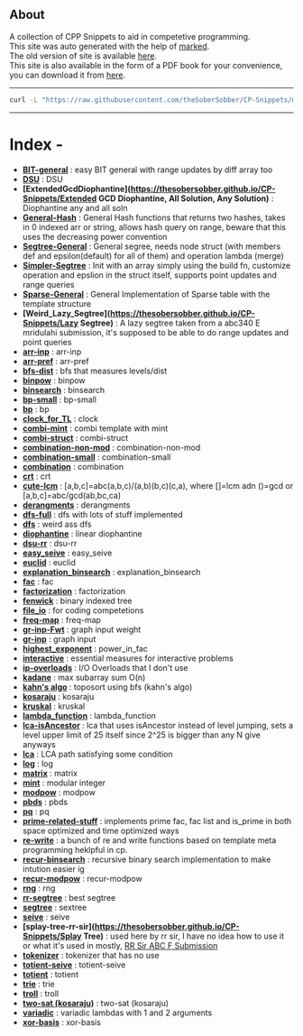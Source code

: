 
## About

A collection of CPP Snippets to aid in competetive programming. <br />
This site was auto generated with the help of [marked](https://www.npmjs.com/package/marked). <br />
The old version of site is available [here](https://thesobersobber.github.io/CP-Snippets/old-index.html). <br />
This site is also available in the form of a PDF book for your convenience, you can download it from [here](https://github.com/theSoberSobber/CP-Snippets/blob/main/book/codebook-light.pdf).
    
---
    

```bash
curl -L "https://raw.githubusercontent.com/theSoberSobber/CP-Snippets/main/snippets.json" > snippets.json
```
---
# Index - 


- **[BIT-general](https://thesobersobber.github.io/CP-Snippets/BIT-general)** : easy BIT general with range updates by diff array too 
- **[DSU](https://thesobersobber.github.io/CP-Snippets/DSU)** : DSU 
- **[ExtendedGcdDiophantine](https://thesobersobber.github.io/CP-Snippets/Extended GCD Diophantine, All Solution, Any Solution)** : Diophantine any and all soln 
- **[General-Hash](https://thesobersobber.github.io/CP-Snippets/General-Hash)** : General Hash functions that returns two hashes, takes in 0 indexed arr or string, allows hash query on range, beware that this uses the decreasing power convention 
- **[Segtree-General](https://thesobersobber.github.io/CP-Snippets/Segtree-General)** : General segree, needs node struct (with members def and epsilon(default) for all of them) and operation lambda (merge) 
- **[Simpler-Segtree](https://thesobersobber.github.io/CP-Snippets/Simpler-Segtree)** : Init with an array simply using the build fn, customize operation and epslion in the struct itself, supports point updates and range queries 
- **[Sparse-General](https://thesobersobber.github.io/CP-Snippets/Sparse-General)** : General Implementation of Sparse table with the template<class T> structure 
- **[Weird_Lazy_Segtree](https://thesobersobber.github.io/CP-Snippets/Lazy Segtree)** : A lazy segtree taken from a abc340 E mridulahi submission, it's supposed to be able to do range updates and point queries 
- **[arr-inp](https://thesobersobber.github.io/CP-Snippets/arr-inp)** : arr-inp 
- **[arr-pref](https://thesobersobber.github.io/CP-Snippets/arr-pref)** : arr-pref 
- **[bfs-dist](https://thesobersobber.github.io/CP-Snippets/bfs-dist)** : bfs that measures levels/dist 
- **[binpow](https://thesobersobber.github.io/CP-Snippets/binpow)** : binpow 
- **[binsearch](https://thesobersobber.github.io/CP-Snippets/binsearch)** : binsearch 
- **[bp-small](https://thesobersobber.github.io/CP-Snippets/bp-small)** : bp-small 
- **[bp](https://thesobersobber.github.io/CP-Snippets/bp)** : bp 
- **[clock_for_TL](https://thesobersobber.github.io/CP-Snippets/clock_for_TL)** : clock 
- **[combi-mint](https://thesobersobber.github.io/CP-Snippets/combi-mint)** : combi template with mint 
- **[combi-struct](https://thesobersobber.github.io/CP-Snippets/combi-struct)** : combi-struct 
- **[combination-non-mod](https://thesobersobber.github.io/CP-Snippets/combination-non-mod)** : combination-non-mod 
- **[combination-small](https://thesobersobber.github.io/CP-Snippets/combination-small)** : combination-small 
- **[combination](https://thesobersobber.github.io/CP-Snippets/combination)** : combination 
- **[crt](https://thesobersobber.github.io/CP-Snippets/crt)** : crt 
- **[cute-lcm](https://thesobersobber.github.io/CP-Snippets/cute-lcm)** : [a,b,c]=abc(a,b,c)/(a,b)(b,c)(c,a), where []=lcm adn ()=gcd or [a,b,c]=abc/gcd(ab,bc,ca) 
- **[derangments](https://thesobersobber.github.io/CP-Snippets/derangments)** : derangments 
- **[dfs-full](https://thesobersobber.github.io/CP-Snippets/dfs-full)** : dfs with lots of stuff implemented 
- **[dfs](https://thesobersobber.github.io/CP-Snippets/dfs)** : weird ass dfs 
- **[diophantine](https://thesobersobber.github.io/CP-Snippets/diophantine)** : linear diophantine 
- **[dsu-rr](https://thesobersobber.github.io/CP-Snippets/dsu-rr)** : dsu-rr 
- **[easy_seive](https://thesobersobber.github.io/CP-Snippets/easy_seive)** : easy_seive 
- **[euclid](https://thesobersobber.github.io/CP-Snippets/euclid)** : euclid 
- **[explanation_binsearch](https://thesobersobber.github.io/CP-Snippets/explanation_binsearch)** : explanation_binsearch 
- **[fac](https://thesobersobber.github.io/CP-Snippets/fac)** : fac 
- **[factorization](https://thesobersobber.github.io/CP-Snippets/factorization)** : factorization 
- **[fenwick](https://thesobersobber.github.io/CP-Snippets/fenwick)** : binary indexed tree 
- **[file_io](https://thesobersobber.github.io/CP-Snippets/file_io)** : for coding competetions 
- **[freq-map](https://thesobersobber.github.io/CP-Snippets/freq-map)** : freq-map 
- **[gr-inp-Fwt](https://thesobersobber.github.io/CP-Snippets/gr-inp-Fwt)** : graph input weight 
- **[gr-inp](https://thesobersobber.github.io/CP-Snippets/gr-inp)** : graph input 
- **[highest_exponent](https://thesobersobber.github.io/CP-Snippets/highest_exponent)** : power_in_fac 
- **[interactive](https://thesobersobber.github.io/CP-Snippets/interactive)** : essential measures for interactive problems 
- **[ip-overloads](https://thesobersobber.github.io/CP-Snippets/ip-overloads)** : I/O Overloads that I don't use 
- **[kadane](https://thesobersobber.github.io/CP-Snippets/kadane)** : max subarray sum O(n) 
- **[kahn's algo](https://thesobersobber.github.io/CP-Snippets/topo-bfs)** : toposort using bfs (kahn's algo) 
- **[kosaraju](https://thesobersobber.github.io/CP-Snippets/kosaraju)** : kosaraju 
- **[kruskal](https://thesobersobber.github.io/CP-Snippets/kruskal)** : kruskal 
- **[lambda_function](https://thesobersobber.github.io/CP-Snippets/lambda_function)** : lambda_function 
- **[lca-isAncestor](https://thesobersobber.github.io/CP-Snippets/lca-isAncestor)** : lca that uses isAncestor instead of level jumping, sets a level upper limit of 25 itself since 2^25 is bigger than any N give anyways 
- **[lca](https://thesobersobber.github.io/CP-Snippets/lca)** : LCA path satisfying some condition 
- **[log](https://thesobersobber.github.io/CP-Snippets/log)** : log 
- **[matrix](https://thesobersobber.github.io/CP-Snippets/matrix)** : matrix 
- **[mint](https://thesobersobber.github.io/CP-Snippets/mint)** : modular integer 
- **[modpow](https://thesobersobber.github.io/CP-Snippets/modpow)** : modpow 
- **[pbds](https://thesobersobber.github.io/CP-Snippets/pbds)** : pbds 
- **[pq](https://thesobersobber.github.io/CP-Snippets/pq)** : pq 
- **[prime-related-stuff](https://thesobersobber.github.io/CP-Snippets/prime-related-stuff)** : implements prime fac, fac list and is_prime in both space optimized and time optimized ways 
- **[re-write](https://thesobersobber.github.io/CP-Snippets/read-write-fn-impl)** : a bunch of re and write functions based on template meta programming heklpful in cp. 
- **[recur-binsearch](https://thesobersobber.github.io/CP-Snippets/recur-binsearch)** : recursive binary search implementation to make intution easier ig 
- **[recur-modpow](https://thesobersobber.github.io/CP-Snippets/recur-modpow)** : recur-modpow 
- **[rng](https://thesobersobber.github.io/CP-Snippets/rng)** : rng 
- **[rr-segtree](https://thesobersobber.github.io/CP-Snippets/rr-segtree)** : best segtree 
- **[segtree](https://thesobersobber.github.io/CP-Snippets/segtree)** : sextree 
- **[seive](https://thesobersobber.github.io/CP-Snippets/seive)** : seive 
- **[splay-tree-rr-sir](https://thesobersobber.github.io/CP-Snippets/Splay Tree)** : used here by rr sir, I have no idea how to use it or what it's used in mostly, [RR Sir ABC F Submission](https://atcoder.jp/contests/abc350/submissions/52600529) 
- **[tokenizer](https://thesobersobber.github.io/CP-Snippets/tokenizer)** : tokenizer that has no use 
- **[totient-seive](https://thesobersobber.github.io/CP-Snippets/totient-seive)** : totient-seive 
- **[totient](https://thesobersobber.github.io/CP-Snippets/totient)** : totient 
- **[trie](https://thesobersobber.github.io/CP-Snippets/trie)** : trie 
- **[troll](https://thesobersobber.github.io/CP-Snippets/troll)** : troll 
- **[two-sat (kosaraju)](https://thesobersobber.github.io/CP-Snippets/two-sat (kosaraju))** : two-sat (kosaraju) 
- **[variadic](https://thesobersobber.github.io/CP-Snippets/variadic)** : variadic lambdas with 1 and 2 arguments 
- **[xor-basis](https://thesobersobber.github.io/CP-Snippets/xor-basis)** : xor-basis 